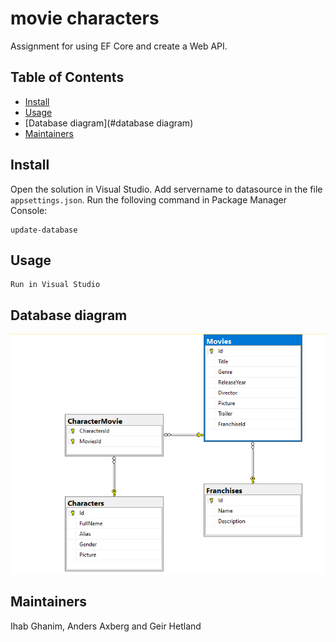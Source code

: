 # movie characters


Assignment for using EF Core and create a Web API.

## Table of Contents

-   [Install](#install)
-   [Usage](#usage)
-   [Database diagram](#database diagram)
-   [Maintainers](#maintainers)


## Install

Open the solution in Visual Studio. Add servername to datasource in the file `appsettings.json`. Run the folloving command in Package Manager Console:


```
update-database
```

## Usage

```
Run in Visual Studio
```

## Database diagram

![Database diagram](MovieCharacterAPI/DB_Diagram.png "Database diagram")

## Maintainers

Ihab Ghanim, Anders Axberg and Geir Hetland

